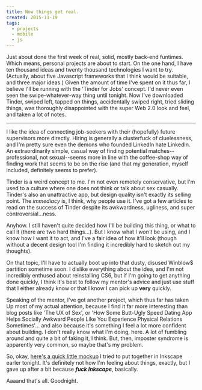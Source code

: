 ```yaml
---
title: Now things get real.
created: 2015-11-19
tags:
  - projects
  - mobile
  - js
---
```


Just about done the first week of real, solid, mostly back-end funtimes. Which means, personal projects are about to start. On the one hand, I have ten thousand ideas and twenty thousand technologies I want to try. (Actually, about five Javascript frameworks that I think would be suitable, and three major ideas.) Given the amount of time I've spent on it thus far, I believe I'll be running with the 'Tinder for Jobs' concept. I'd never even seen the swipe-whatever-way thing until tonight. Now I've downloaded Tinder, swiped left, tapped on things, accidentally swiped right, tried sliding things, was thoroughly disappointed with the super Web 2.0 look and feel, and taken a lot of notes.

--------

I like the idea of connecting job-seekers with their (hopefully) future supervisors more directly. Hiring is generally a clusterfuck of cluelessness, and I'm pretty sure even the demons who founded LinkedIn hate LinkedIn. An extraordinarily simple, casual way of finding potential matches--professional, not sexual--seems more in line with the coffee-shop way of finding work that seems to be on the rise (and that my generation, myself included, definitely seems to prefer).

Tinder is a weird concept to me. I'm not even remotely conservative, but I'm used to a culture where one does not think or talk about sex casually. Tinder's also an unattractive app, but design quality isn't exactly its selling point. The _immediacy_ is, I think, why people use it. I've got a few articles to read on the success of Tinder despite its awkwardness, ugliness, and super controversial...ness.

Anyhow. I still haven't quite decided how I'll be building this thing, or what to call it (there are two hard things...). But I know what I _won't_ be using, and I know how I want it to act, and I've a fair idea of how it'll look (though without a decent design tool I'm finding it incredibly hard to sketch out my thoughts).

On that topic, I'll have to actually boot up into that dusty, disused Winblow$ partition sometime soon. I dislike everything about the idea, and I'm not incredibly enthused about reinstalling CS6, but if I'm going to get anything done quickly, I think it's best to follow my mentor's advice and just use stuff that I either already know or that I know I can pick up **very** quickly.

Speaking of the mentor, I've got another project, which thus far has taken Up most of my actual attention, because I find it far more interesting than blog posts like 'The UX of Sex', or 'How Some Butt-Ugly Speed Dating App Helps Socially Awkward People Like You Experience Physical Relations Sometimes'... and also because it's something I feel a lot more confident about building. I don't really know what I'm doing, here. A lot of fumbling around and quite a bit of faking it, I think. But, then, imposter syndrome is apparently very common, so maybe that's my problem.

So, okay, [here's a quick little mockup](http://zacanger.com/blog/mockup-1.png) I tried to put together in Inkscape earler tonight. It's definitely not how I'm feeling about things, exactly, but I gave up after a bit because _**fuck Inkscape**_, basically.

Aaaand that's all. Goodnight.

